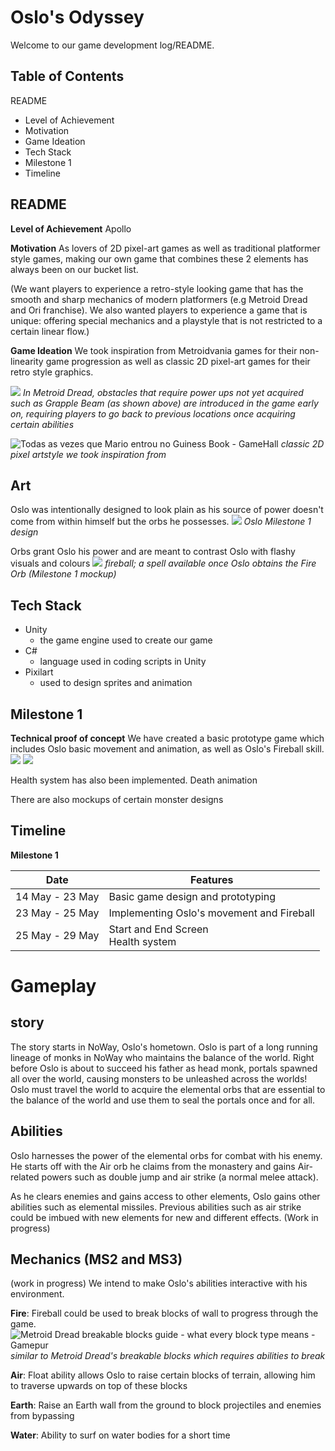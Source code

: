 
# Oslo's Odyssey
Welcome to our game development log/README.

## Table of Contents
README
* Level of Achievement
* Motivation
* Game Ideation
* Tech Stack
* Milestone 1
* Timeline



## README

**Level of Achievement**
Apollo

**Motivation**
As lovers of 2D pixel-art games as well as traditional platformer style games, making our own game that combines these 2 elements has always been on our bucket list.

(We want players to experience a retro-style looking game that has the smooth and sharp mechanics of modern platformers (e.g Metroid Dread and Ori franchise). We also wanted players to experience a game that is unique: offering special mechanics and a playstyle that is not restricted to a certain linear flow.)

**Game Ideation**
We took inspiration from Metroidvania games for their non-linearity game progression as well as classic 2D pixel-art games for their retro style graphics.

![](https://www.gamepur.com/wp-content/uploads/2021/10/11132505/grapple-beam.jpg?w=1200)
*In Metroid Dread, obstacles that require power ups not yet acquired such as Grapple Beam (as shown above) are introduced in the game early on, requiring players to go back to previous locations once acquiring certain abilities*

![Todas as vezes que Mario entrou no Guiness Book - GameHall](https://gamehall.com.br/wp-content/uploads/2022/06/443244_661579.jpg)
*classic 2D pixel artstyle we took inspiration from*
## Art
Oslo was intentionally designed to look plain as his source of power doesn't come from within himself but the orbs he possesses.
![](https://art.pixilart.com/sr20c18a77f3fab.gif)
*Oslo Milestone 1 design*

Orbs grant Oslo his power and are meant to contrast Oslo with flashy visuals and colours
![](https://art.pixilart.com/sr227c5b278632c.gif)
*fireball; a spell available once Oslo obtains the Fire Orb (Milestone 1 mockup)*


## Tech Stack

 - Unity
	 - the game engine used to create our game
- C#
	- language used in coding scripts in Unity
- Pixilart
	- used to design sprites and animation

## Milestone 1
**Technical proof of concept**
We have created a basic prototype game which includes Oslo basic movement and animation, as well as Oslo's Fireball skill.
![](https://lh3.googleusercontent.com/pw/AJFCJaU5CBkV80owJzhw2fa8v8CU5JE2LZFIyu8-00OEAW2D1tjbMhgk1mOWdE6Q3T-gKBM5PP39LV_CY-CyO0Pee0_o2UVGJPZuzC9dWIBAGY7Kgdn9ZVrxZdlMhs3N9YS1m-aXHwUAPSOQRMRkBkSA4DUszgFBQwg-3I4_dASQHljrBAhtdnxSp2mcoZj4oYFJ2VVR-WtIHhFW6bKSEQBaO0xQ29qyw04ZHDVRBY-IuCdJCDYbYLImLJidfLn1dFQt3d4vz38TIbtH_eLmbqZJOgks_HEJm3ni3aWDxbW-w34suQ9UScO1bvuv7RQbwI6hc599H-p7E5Ik3PAUzhdZAJlwN0MAck6n5hmr4nXLSw8dRxQOIzGlcqNFaegDw9zWFIUdjnpVI8wdJHaD5LDitv3Kbzw2-E9veZIHiFs4vhzzBvr9mAELNvMgd4VqRN87ISOyp1YDkW9MBgtZRbcB3HwbBzh-B9hggb-KHVaCXgG3PDguMeKkNHtuqcag_U3ubTHSuETtHP4zBRPzbmBaVuN1BHURhp2Hp8fAydj9sLXJBPMo4FwGtV-kiYmr7dGnZdosxiSnkscAV4n0P10SSPBOjraMEwRH0dU-ZhOXHKBe0HLu8Lmlmav7pJY8iHMB8-ch_CRFVhiEKEyjQV_xuHX0WvsmFejP-G8RqJk7J17OUt_9qjR5zFnL2N2djPXLU3bDUUyxWI1Xb5Mmet4XFmX1CeYm3hwIYE0fzjQUkkBRPiINFv_KcBaq8XgcLo7cDryTJmPhlnY-pUiDHLZXAGHV6KSohJEXrFKemOs564L8M-pg0e8vxNgzXLdmdSNCubdccPkAnNNp0gqxls2rzYhuLIXi8RvstPBYw7UqhvEqK8JvQh_r3bTGbLXcVJ4GlroYee4vccuL87GN3LKrs5g=w1744-h948-s-no?authuser=0)
![](https://lh3.googleusercontent.com/pw/AJFCJaUK_ydjfMitN-bKzFi5u-Y_piZZvjdTFdhaxRPlZ4mPjwI7r_KkHlBDe4Yugap17ceacm948rpi_wDRmSFPmJkVJSUfWkyvw5j-lxrekqXOUWB0KTo-BJ_Qt_79nPwk-CZm1cX1PbwH2bjpKaJDF_1xiVVqvFTzgGVm2lkVoxgGY8TBUhRVLWzSf0INqXhK8DsXeErvxVTUGLBmqviCsopFDrtwo4LFKQctdvajw6MSxJDE9zSDM4EhIch9M5fmW2IvrOZg7MhuowP-HS3Ve0Vw7hdi_mJiZ5nPCCvas3tZ_xoeQJY_NFzYOihYsGSmtOCMs5gL8Cap0kXAVkmj40cBFVCG7aOsz3G4tqyBEXo94WvHWXiW3TDWmAdcIX-xRn7sS_FWiPbUeeITNX6yhnI2LsiD1zKe9nvuAbfvZC0pzJk7ZnO-O0JUrpZAuhnrlQ_kAbN6TqW8MaTuMvl_r_H95a9LLE7LTUHPrFT003DpAVnsmYb5UlOGbygkV4tKVf-WPlwY2K9M1Ng6XCKCCmATo3UpLIsMAJEvxMYE8l9ky60QJheO6RHlyLbvDfl20Uba9fSuY4lO5nGbm26on8JX0qiqjF5rJdahET8qPZqDxLS0mIpyGgPq4WHlWNq3vy0PIopL-nbo1WloEePKvGHnIUtHGg8L-GNhb-gEpVspEchOeOj_CnmzjaSMPbm8APOZX_YBA9t6JQYMMHr03QXY94X-KSjO6Hl1Y2Ou5kSdnyzwLy-SIFhcLHCjjSV7HDdq6rWrzgxKmgBJqnZgZHJi3avLsBd6cC2JMXd6sV6K-FzjhZVQNY21oLu1bZVETur9g-7jHmZqGNzFleQaHBw5X9q58snwYjAhnjP5br6JEW4yCxKMxW0OQ1bgva3414Jcb6oyo9NedF39XwnRIZk=w1731-h942-s-no?authuser=0)

Health system has also been implemented.  Death animation

There are also mockups of certain monster designs 

## Timeline
**Milestone 1**

|Date| Features|
|----|------------|
|14 May - 23 May| Basic game design and prototyping|
|23 May - 25 May| Implementing Oslo's movement and Fireball|
|25 May - 29 May| Start and End Screen <br /> Health system





# Gameplay
## story
The story starts in NoWay, Oslo's hometown. Oslo is part of a long running lineage of monks in NoWay who maintains the balance of the world. Right before Oslo is about to succeed his father as head monk, portals spawned all over the world, causing monsters to be unleashed across the worlds! Oslo must travel the world to acquire the elemental orbs that are essential to the balance of the world and use them to seal the portals once and for all.

## Abilities
Oslo harnesses the power of the elemental orbs for combat with his enemy. He starts off with the Air orb he claims from the monastery and gains Air-related powers such as double jump and air strike (a normal melee attack).

As he clears enemies and gains access to other elements, Oslo gains other abilities such as elemental missiles. Previous abilities such as air strike could be imbued with new elements for new and different effects. (Work in progress)

## Mechanics (MS2 and MS3)
(work in progress)
We intend to make Oslo's abilities interactive with his environment. 

**Fire**: Fireball could be used to break blocks of wall to progress through the game.
![Metroid Dread breakable blocks guide - what every block type means - Gamepur](https://www.gamepur.com/wp-content/uploads/2021/10/15001820/hanubia.jpg)
*similar to Metroid Dread's breakable blocks which requires abilities to break*

**Air**: Float ability allows Oslo to raise certain blocks of terrain, allowing him to traverse upwards on top of these blocks

**Earth**: Raise an Earth wall from the ground to block projectiles and enemies from bypassing

**Water**: Ability to surf on water bodies for a short time

